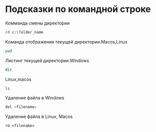 # Подсказки по командной строке

Комманда смены директории
```sh
cd c:\folder_name
```

Команда отображения текущей директории.Macos,Linux
```sh
pwd
```

Листинг текущей директории.Windows
```sh
dir
```
Linux,macos
```sh
ls
```

Удаление файла в Windows
```sh
del <filename>
```
Удаление файла в Linux, Macos
```
rm <filename>
```


